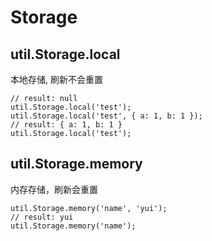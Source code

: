 # Storage

## util.Storage.local

本地存储, 刷新不会重置

    // result: null
    util.Storage.local('test');
    util.Storage.local('test', { a: 1, b: 1 });
    // result: { a: 1, b: 1 }
    util.Storage.local('test');

## util.Storage.memory

内存存储，刷新会重置

    util.Storage.memory('name', 'yui');
    // result: yui
    util.Storage.memory('name');
